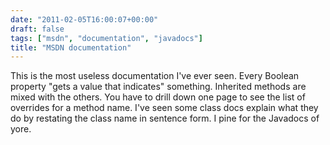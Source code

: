 ```yaml
---
date: "2011-02-05T16:00:07+00:00"
draft: false
tags: ["msdn", "documentation", "javadocs"]
title: "MSDN documentation"
---
```

This is the most useless documentation I've ever seen. Every Boolean property "gets a value that indicates" something. Inherited methods are mixed with the others. You have to drill down one page to see the list of overrides for a method name. I've seen some class docs explain what they do by restating the class name in sentence form. I pine for the Javadocs of yore.

